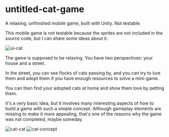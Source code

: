 # untitled-cat-game
A relaxing, unfinished mobile game, built with Unity. Not testable.

This mobile game is not testable because the sprites are not included in the source code, but I can share some ideas about it.

![ui-cat](https://github.com/Bforis/untitled-cat-game/assets/34284864/caff022b-2f36-45a5-90d0-df73fd016b6b)

The game is supposed to be relaxing. You have two perspectives: your house and a street.

In the street, you can see flocks of cats passing by, and you can try to lure them and adopt them if you have enough resources to solve a mini-game.

You can then find your adopted cats at home and show them love by petting them.

It's a very basic idea, but it involves many interesting aspects of how to build a game with such a simple concept. Although gameplay elements are missing to make it more appealing, that's one of the reasons why the game was not completed, maybe someday.

![cat-cat](https://github.com/Bforis/untitled-cat-game/assets/34284864/1567f76b-953e-4ba5-ab44-6a7bf9ab2904)
![cat-concept](https://github.com/Bforis/untitled-cat-game/assets/34284864/3c3be694-d946-4911-b868-a156c851b606)
